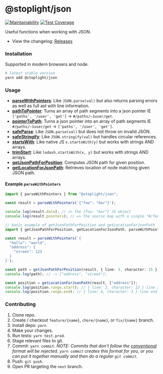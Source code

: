# @stoplight/json

[![Maintainability](https://api.codeclimate.com/v1/badges/85d2215f8b1e8a15214f/maintainability)](https://codeclimate.com/github/stoplightio/json/maintainability) [![Test Coverage](https://api.codeclimate.com/v1/badges/85d2215f8b1e8a15214f/test_coverage)](https://codeclimate.com/github/stoplightio/json/test_coverage)

Useful functions when working with JSON.

- View the changelog: [Releases](https://github.com/stoplightio/json/releases)

### Installation

Supported in modern browsers and node.

```bash
# latest stable version
yarn add @stoplight/json
```

### Usage

- **[parseWithPointers](https://stoplightio.github.io/json/globals.html#parsewithpointers)**: Like `JSON.parse(val)` but also returns parsing errors as well as full ast with line information.
- **[pathToPointer](https://stoplightio.github.io/json/globals.html#pathtopointer)**: Turns an array of path segments into a json pointer IE `['paths', '/user', 'get']` -> `#/paths/~1user/get`.
- **[pointerToPath](https://stoplightio.github.io/json/globals.html#pointertopath)**: Turns a json pointer into an array of path segments IE `#/paths/~1user/get` -> `['paths', '/user', 'get']`.
- **[safeParse](https://stoplightio.github.io/json/globals.html#safeparse)**: Like `JSON.parse(val)` but does not throw on invalid JSON.
- **[safeStringify](https://stoplightio.github.io/json/globals.html#safestringify)**: Like `JSON.stringify(val)` but handles circular references.
- **[startsWith](https://stoplightio.github.io/json/globals.html#startswith)**: Like native JS `x.startsWith(y)` but works with strings AND arrays.
- **[trimStart](https://stoplightio.github.io/json/globals.html#trimstart)**: Like `lodash.startsWith(x, y)` but works with strings AND arrays.
- **[getJsonPathForPosition](https://stoplightio.github.io/json/globals.html#getjsonpathforposition)**: Computes JSON path for given position.
- **[getLocationForJsonPath](https://stoplightio.github.io/json/globals.html#getlocationforjsonpath)**: Retrieves location of node matching given JSON path.

#### Example `parseWithPointers`

```ts
import { parseWithPointers } from "@stoplight/json";

const result = parseWithPointers('{"foo": "bar"}');

console.log(result.data); // => the {foo: "bar"} JS object
console.log(result.pointers); // => the source map with a single "#/foo" pointer that has position info for the foo property
```

```ts
// basic example of getJsonPathForPosition and getLocationForJsonPath
import { getJsonPathForPosition, getLocationForJsonPath, parseWithPointers } from "@stoplight/json";

const result = parseWithPointers(`{
  "hello": "world",
  "address": {
    "street": 123
  }
}`);

const path = getJsonPathForPosition(result, { line: 3, character: 15 }); // line and character are 0-based
console.log(path); // -> ["address", "street"];

const position = getLocationForJsonPath(result, ["address"]);
console.log(position.range.start); // { line: 2, character: 13 } line and character are 0-based
console.log(position.range.end); // { line: 4, character: 3 } line and character are 0-based
```

### Contributing

1. Clone repo.
2. Create / checkout `feature/{name}`, `chore/{name}`, or `fix/{name}` branch.
3. Install deps: `yarn`.
4. Make your changes.
5. Run tests: `yarn test.prod`.
6. Stage relevant files to git.
7. Commit: `yarn commit`. _NOTE: Commits that don't follow the [conventional](https://github.com/marionebl/commitlint/tree/master/%40commitlint/config-conventional) format will be rejected. `yarn commit` creates this format for you, or you can put it together manually and then do a regular `git commit`._
8. Push: `git push`.
9. Open PR targeting the `next` branch.
